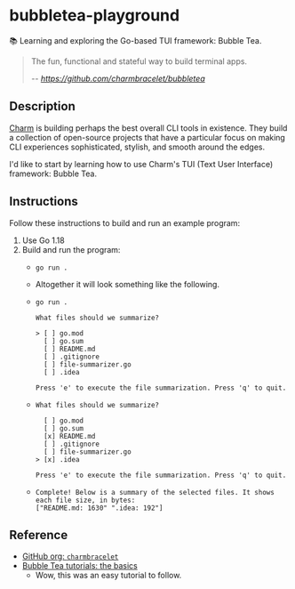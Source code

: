 # bubbletea-playground

📚 Learning and exploring the Go-based TUI framework: Bubble Tea.

> The fun, functional and stateful way to build terminal apps.
> 
> -- <cite>https://github.com/charmbracelet/bubbletea</cite>


## Description

[Charm](https://github.com/charmbracelet) is building perhaps the best overall CLI tools in existence. They build a
collection of open-source projects that have a particular focus on making CLI experiences sophisticated, stylish,
and smooth around the edges.

I'd like to start by learning how to use Charm's TUI (Text User Interface) framework: Bubble Tea.


## Instructions

Follow these instructions to build and run an example program:

1. Use Go 1.18
1. Build and run the program:
   * ```shell
     go run .
     ```
   * Altogether it will look something like the following.
   * ```text
     go run .
     
     What files should we summarize?
     
     > [ ] go.mod
       [ ] go.sum
       [ ] README.md
       [ ] .gitignore
       [ ] file-summarizer.go
       [ ] .idea
     
     Press 'e' to execute the file summarization. Press 'q' to quit.
     ```
   * ```text
     What files should we summarize?
     
       [ ] go.mod
       [ ] go.sum
       [x] README.md
       [ ] .gitignore
       [ ] file-summarizer.go
     > [x] .idea
     
     Press 'e' to execute the file summarization. Press 'q' to quit.
     ```
   * ```text
     Complete! Below is a summary of the selected files. It shows each file size, in bytes:
     ["README.md: 1630" ".idea: 192"]
     ```


## Reference

* [GitHub org: `charmbracelet`](https://github.com/charmbracelet)
* [Bubble Tea tutorials: the basics](https://github.com/charmbracelet/bubbletea/tree/master/tutorials/basics)
  * Wow, this was an easy tutorial to follow.
